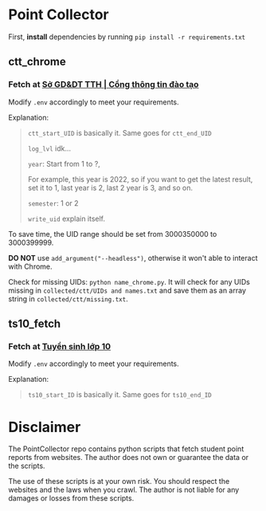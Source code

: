 # Point Collector

First, **install** dependencies by running `pip install -r requirements.txt`


## **ctt_chrome**

### Fetch at [Sở GD&DT TTH | Cổng thông tin đào tạo](https://qlttgddt.thuathienhue.edu.vn/)

Modify `.env` accordingly to meet your requirements.

Explanation:
> `ctt_start_UID` is basically it. Same goes for `ctt_end_UID`
> 
> `log_lvl` idk...
> 
> `year`: Start from 1 to ?, 
> 
> For example, this year is 2022, so if you want to get the latest result, set it to 1, last year is 2, last 2 year is 3, and so on.
> 
> `semester`: 1 or 2
> 
> `write_uid` explain itself.

To save time, the UID range should be set from 3000350000 to 3000399999.

**DO NOT** use `add_argument("--headless")`, otherwise it won't able to interact with Chrome.

Check for missing UIDs: `python name_chrome.py`. It will check for any UIDs missing in `collected/ctt/UIDs and names.txt` and save them as an array string in `collected/ctt/missing.txt`.

## **ts10_fetch**

### Fetch at [Tuyển sinh lớp 10](http://http://khaothi.thuathienhue.edu.vn:8080/)

Modify `.env` accordingly to meet your requirements.

Explanation:
> `ts10_start_ID` is basically it. Same goes for `ts10_end_ID`

# Disclaimer

The PointCollector repo contains python scripts that fetch student point reports from websites. The author does not own or guarantee the data or the scripts.

The use of these scripts is at your own risk. You should respect the websites and the laws when you crawl. The author is not liable for any damages or losses from these scripts.